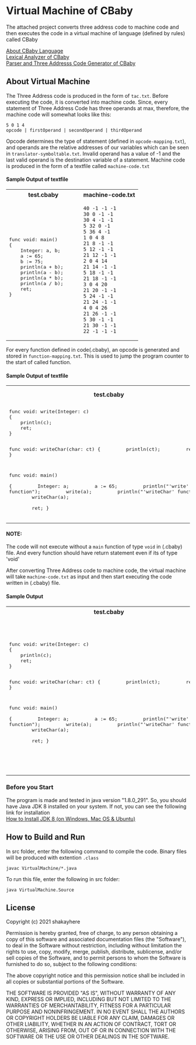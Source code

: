 # Virtual Machine of CBaby
The attached project converts three address code to machine code and then executes the code in a virtual machine of language (defined by rules) called CBaby

[About CBaby Language](https://github.com/shakayhere/lexical-analyzer-of-cbaby#about-cbaby-language)
<br />
[Lexical Analyzer of CBaby](https://github.com/shakayhere/lexical-analyzer-of-cbaby)
<br />
[Parser and Three Addresss Code Generator of CBaby](https://github.com/shakayhere/parser-and-tac-generator-of-cbaby)

## About Virtual Machine
The Three Address code is produced in the form of `tac.txt`. Before executing the code, it is converted into machine code.
Since, every statement of Three Address Code has three operands at max, therefore, the machine code will somewhat looks like this:

```
5 0 1 4
opcode | firstOperand | secondOperand | thirdOperand
```

Opcode determines the type of statement (defined in `opcode-mapping.txt`), and operands are the relative addresses of our variables which can be seen in `translator-symboltable.txt`. Invalid operand has a value of -1 and the last valid operand is the destination variable of a statement. Machine code is produced in the form of a textfile called `machine-code.txt`

#### Sample Output of textfile
<table>
<tr>
<th>test.cbaby</th>
<th>machine-code.txt</th>
</tr>
<tr>
<td>
<pre>
func void: main()		
{
	Integer: a, b;	
	a := 65;
	b := 75;
	println(a + b);
	println(a - b);
	println(a * b);
	println(a / b);
	ret;
}

</pre>
</td>
<td>

```
40 -1 -1 -1
30 0 -1 -1
30 4 -1 -1
5 32 0 -1
5 36 4 -1
1 0 4 8
21 8 -1 -1
5 12 -1 -1
21 12 -1 -1
2 0 4 14
21 14 -1 -1
5 18 -1 -1
21 18 -1 -1
3 0 4 20
21 20 -1 -1
5 24 -1 -1
21 24 -1 -1
4 0 4 26
21 26 -1 -1
5 30 -1 -1
21 30 -1 -1
22 -1 -1 -1
```

</td>
</tr>
</table>


For every function defined in code(.cbaby), an opcode is generated and stored in `function-mapping.txt`. This is used to jump the program counter to the start of called function.

#### Sample Output of textfile
<table>
<tr>
<th>test.cbaby</th>
<th>function-mapping.txt</th>
</tr>
<tr>
<td>
<pre>
func void: write(Integer: c)
{
	println(c);
	ret;
}

func void: writeChar(char: ct)
{
	&emsp;&emsp;&emsp;&emsp;&emsp;&emsp;&emsp;&emsp;println(ct);
	&emsp;&emsp;&emsp;&emsp;&emsp;&emsp;&emsp;&emsp;ret;
}

func void: main()		
{
	&emsp;&emsp;&emsp;&emsp;&emsp;&emsp;&emsp;&emsp;Integer: a;	
	&emsp;&emsp;&emsp;&emsp;&emsp;&emsp;&emsp;&emsp;a := 65;
	&emsp;&emsp;&emsp;&emsp;&emsp;&emsp;&emsp;&emsp;println("'write' function");
	&emsp;&emsp;&emsp;&emsp;&emsp;&emsp;&emsp;&emsp;write(a);
	&emsp;&emsp;&emsp;&emsp;&emsp;&emsp;&emsp;&emsp;println("'writeChar' function");
	&emsp;&emsp;&emsp;&emsp;&emsp;&emsp;&emsp;&emsp;writeChar(a);	
	&emsp;&emsp;&emsp;&emsp;&emsp;&emsp;&emsp;&emsp;ret;
}
</pre>
</td>
<td>

```
write	40
writeChar	41
main	42

```

</td>
</tr>
</table>

#### NOTE:
The code will not execute without a `main` function of type `void` in (.cbaby) file. And every function should have return statement even if its of type 'void'

After converting Three Address code to machine code, the virtual machine will take `machine-code.txt` as input and then start executing the code written in (.cbaby) file. 

#### Sample Output
<table>
<tr>
<th>test.cbaby</th>
<th>Output</th>
</tr>
<tr>
<td>
<pre>
func void: write(Integer: c)
{
	println(c);
	ret;
}

func void: writeChar(char: ct)
{
	&emsp;&emsp;&emsp;&emsp;&emsp;&emsp;&emsp;&emsp;println(ct);
	&emsp;&emsp;&emsp;&emsp;&emsp;&emsp;&emsp;&emsp;ret;
}

func void: main()		
{
	&emsp;&emsp;&emsp;&emsp;&emsp;&emsp;&emsp;&emsp;Integer: a;	
	&emsp;&emsp;&emsp;&emsp;&emsp;&emsp;&emsp;&emsp;a := 65;
	&emsp;&emsp;&emsp;&emsp;&emsp;&emsp;&emsp;&emsp;println("'write' function");
	&emsp;&emsp;&emsp;&emsp;&emsp;&emsp;&emsp;&emsp;write(a);
	&emsp;&emsp;&emsp;&emsp;&emsp;&emsp;&emsp;&emsp;println("'writeChar' function");
	&emsp;&emsp;&emsp;&emsp;&emsp;&emsp;&emsp;&emsp;writeChar(a);	
	&emsp;&emsp;&emsp;&emsp;&emsp;&emsp;&emsp;&emsp;ret;
}
</pre>
</td>
<td>

```
Execution successful. Check textfile for generated tokens!
Parser successfully generated. Check textfile!
Three-Address Code successfully generated. Check textfile!
Executing code...
'write' function
65
'writeChar' function
A

```

</td>
</tr>
</table>

### Before you Start
The program is made and tested in java version "1.8.0_291". So, you should have Java JDK 8 installed on your system. If not, you can see the following link for installation
<br />
[How to Install JDK 8 (on Windows, Mac OS & Ubuntu)](http://cnaiman.com/COMP170/Orientation/How%20to%20Install%20JDK%208%20%28on%20Windows%2C%20Mac%20OS%2C%20Ubuntu%29%20and%20Get%20Started%20with%20Java%20Programming.html "How to Install JDK 8")


## How to Build and Run
In src folder, enter the following command to compile the code. Binary files will be produced with extention `.class`
```
javac VirtualMachine/*.java
```

To run this file, enter the following in src folder:
```
java VirtualMachine.Source
```

## License
Copyright (c) 2021 shakayhere

Permission is hereby granted, free of charge, to any person obtaining a copy
of this software and associated documentation files (the "Software"), to deal
in the Software without restriction, including without limitation the rights
to use, copy, modify, merge, publish, distribute, sublicense, and/or sell
copies of the Software, and to permit persons to whom the Software is
furnished to do so, subject to the following conditions:

The above copyright notice and this permission notice shall be included in all
copies or substantial portions of the Software.

THE SOFTWARE IS PROVIDED "AS IS", WITHOUT WARRANTY OF ANY KIND, EXPRESS OR
IMPLIED, INCLUDING BUT NOT LIMITED TO THE WARRANTIES OF MERCHANTABILITY,
FITNESS FOR A PARTICULAR PURPOSE AND NONINFRINGEMENT. IN NO EVENT SHALL THE
AUTHORS OR COPYRIGHT HOLDERS BE LIABLE FOR ANY CLAIM, DAMAGES OR OTHER
LIABILITY, WHETHER IN AN ACTION OF CONTRACT, TORT OR OTHERWISE, ARISING FROM,
OUT OF OR IN CONNECTION WITH THE SOFTWARE OR THE USE OR OTHER DEALINGS IN THE
SOFTWARE.
